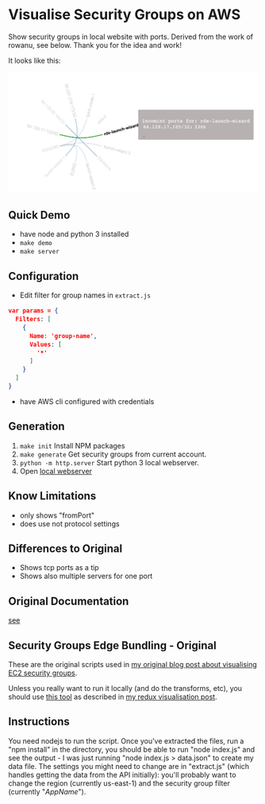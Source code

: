 # Visualise Security Groups on AWS

Show security groups in local website with ports. Derived from the work of rowanu, see below. Thank you for the idea and work!

It looks like this:

![Demo view](img/view.png)

## Quick Demo

- have node and python 3 installed
- `make demo`
- `make server`

## Configuration

- Edit filter for group names in `extract.js`

```json
var params = {
  Filters: [
    {
      Name: 'group-name',
      Values: [
        '*'
      ]
    }
  ]
}
```

- have AWS cli configured with credentials

## Generation

1) `make init`
Install NPM packages
1) `make generate`
Get security groups from current account.
1) `python -m http.server`
Start python 3 local webserver.
1) Open [local webserver](http://localhost:8000)

## Know Limitations

- only shows "fromPort"
- does use not protocol settings

## Differences to Original

- Shows tcp ports as a tip
- Shows also multiple servers for one port


## Original Documentation

[see](https://github.com/rowanu/security-groups-edge-bundling)

## Security Groups Edge Bundling - Original

These are the original scripts used in [my original blog post about visualising
EC2 security
groups](http://blog.rowanudell.com/visualising-ec2-security-groups/).

Unless you really want to run it locally (and do the transforms, etc), you
should use [this tool](https://rowanu.github.io/security-groups-edge-bundling/)
as described in [my redux visualisation
post](http://blog.rowanudell.com/edge-bundling-security-groups-redux/).

## Instructions

You need nodejs to run the script. Once you've extracted the files, run a "npm
install" in the directory, you should be able to run "node index.js" and see
the output - I was just running "node index.js > data.json" to create my data
file. The settings you might need to change are in "extract.js" (which handles
getting the data from the API initially): you'll probably want to change the
region (currently us-east-1) and the security group filter (currently
"*AppName*").
